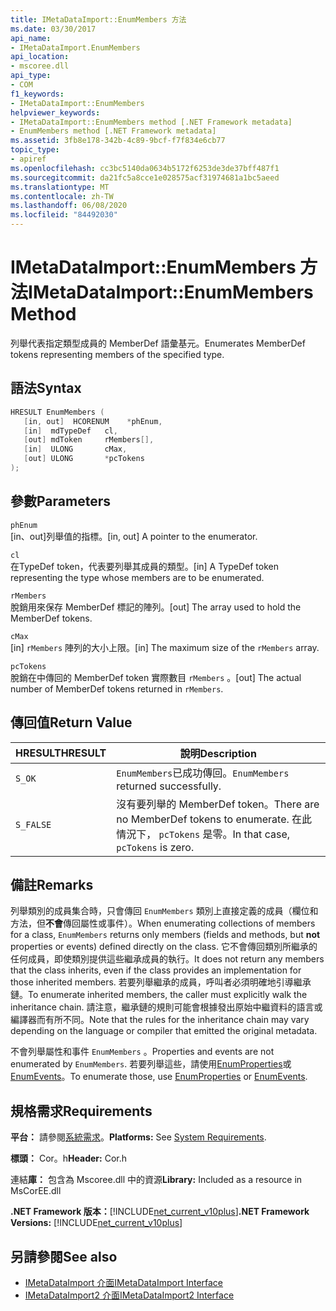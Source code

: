 ```yaml
---
title: IMetaDataImport::EnumMembers 方法
ms.date: 03/30/2017
api_name:
- IMetaDataImport.EnumMembers
api_location:
- mscoree.dll
api_type:
- COM
f1_keywords:
- IMetaDataImport::EnumMembers
helpviewer_keywords:
- IMetaDataImport::EnumMembers method [.NET Framework metadata]
- EnumMembers method [.NET Framework metadata]
ms.assetid: 3fb8e178-342b-4c89-9bcf-f7f834e6cb77
topic_type:
- apiref
ms.openlocfilehash: cc3bc5140da0634b5172f6253de3de37bff487f1
ms.sourcegitcommit: da21fc5a8cce1e028575acf31974681a1bc5aeed
ms.translationtype: MT
ms.contentlocale: zh-TW
ms.lasthandoff: 06/08/2020
ms.locfileid: "84492030"
---
```

# <a name="imetadataimportenummembers-method"></a><span data-ttu-id="ee2db-102">IMetaDataImport::EnumMembers 方法</span><span class="sxs-lookup"><span data-stu-id="ee2db-102">IMetaDataImport::EnumMembers Method</span></span>
<span data-ttu-id="ee2db-103">列舉代表指定類型成員的 MemberDef 語彙基元。</span><span class="sxs-lookup"><span data-stu-id="ee2db-103">Enumerates MemberDef tokens representing members of the specified type.</span></span>  
  
## <a name="syntax"></a><span data-ttu-id="ee2db-104">語法</span><span class="sxs-lookup"><span data-stu-id="ee2db-104">Syntax</span></span>  
  
```cpp  
HRESULT EnumMembers (
   [in, out]  HCORENUM    *phEnum,
   [in]  mdTypeDef   cl,
   [out] mdToken     rMembers[],
   [in]  ULONG       cMax,
   [out] ULONG       *pcTokens  
);  
```  
  
## <a name="parameters"></a><span data-ttu-id="ee2db-105">參數</span><span class="sxs-lookup"><span data-stu-id="ee2db-105">Parameters</span></span>  
 `phEnum`  
 <span data-ttu-id="ee2db-106">[in、out]列舉值的指標。</span><span class="sxs-lookup"><span data-stu-id="ee2db-106">[in, out] A pointer to the enumerator.</span></span>  
  
 `cl`  
 <span data-ttu-id="ee2db-107">在TypeDef token，代表要列舉其成員的類型。</span><span class="sxs-lookup"><span data-stu-id="ee2db-107">[in] A TypeDef token representing the type whose members are to be enumerated.</span></span>  
  
 `rMembers`  
 <span data-ttu-id="ee2db-108">脫銷用來保存 MemberDef 標記的陣列。</span><span class="sxs-lookup"><span data-stu-id="ee2db-108">[out] The array used to hold the MemberDef tokens.</span></span>  
  
 `cMax`  
 <span data-ttu-id="ee2db-109">[in] `rMembers` 陣列的大小上限。</span><span class="sxs-lookup"><span data-stu-id="ee2db-109">[in] The maximum size of the `rMembers` array.</span></span>  
  
 `pcTokens`  
 <span data-ttu-id="ee2db-110">脫銷在中傳回的 MemberDef token 實際數目 `rMembers` 。</span><span class="sxs-lookup"><span data-stu-id="ee2db-110">[out] The actual number of MemberDef tokens returned in `rMembers`.</span></span>  
  
## <a name="return-value"></a><span data-ttu-id="ee2db-111">傳回值</span><span class="sxs-lookup"><span data-stu-id="ee2db-111">Return Value</span></span>  
  
|<span data-ttu-id="ee2db-112">HRESULT</span><span class="sxs-lookup"><span data-stu-id="ee2db-112">HRESULT</span></span>|<span data-ttu-id="ee2db-113">說明</span><span class="sxs-lookup"><span data-stu-id="ee2db-113">Description</span></span>|  
|-------------|-----------------|  
|`S_OK`|<span data-ttu-id="ee2db-114">`EnumMembers`已成功傳回。</span><span class="sxs-lookup"><span data-stu-id="ee2db-114">`EnumMembers` returned successfully.</span></span>|  
|`S_FALSE`|<span data-ttu-id="ee2db-115">沒有要列舉的 MemberDef token。</span><span class="sxs-lookup"><span data-stu-id="ee2db-115">There are no MemberDef tokens to enumerate.</span></span> <span data-ttu-id="ee2db-116">在此情況下， `pcTokens` 是零。</span><span class="sxs-lookup"><span data-stu-id="ee2db-116">In that case, `pcTokens` is zero.</span></span>|  
  
## <a name="remarks"></a><span data-ttu-id="ee2db-117">備註</span><span class="sxs-lookup"><span data-stu-id="ee2db-117">Remarks</span></span>  
 <span data-ttu-id="ee2db-118">列舉類別的成員集合時，只會傳回 `EnumMembers` 類別上直接定義的成員（欄位和方法，但**不會**傳回屬性或事件）。</span><span class="sxs-lookup"><span data-stu-id="ee2db-118">When enumerating collections of members for a class, `EnumMembers` returns only members (fields and methods, but **not** properties or events) defined directly on the class.</span></span> <span data-ttu-id="ee2db-119">它不會傳回類別所繼承的任何成員，即使類別提供這些繼承成員的執行。</span><span class="sxs-lookup"><span data-stu-id="ee2db-119">It does not return any members that the class inherits, even if the class provides an implementation for those inherited members.</span></span> <span data-ttu-id="ee2db-120">若要列舉繼承的成員，呼叫者必須明確地引導繼承鏈。</span><span class="sxs-lookup"><span data-stu-id="ee2db-120">To enumerate inherited members, the caller must explicitly walk the inheritance chain.</span></span> <span data-ttu-id="ee2db-121">請注意，繼承鏈的規則可能會根據發出原始中繼資料的語言或編譯器而有所不同。</span><span class="sxs-lookup"><span data-stu-id="ee2db-121">Note that the rules for the inheritance chain may vary depending on the language or compiler that emitted the original metadata.</span></span>

 <span data-ttu-id="ee2db-122">不會列舉屬性和事件 `EnumMembers` 。</span><span class="sxs-lookup"><span data-stu-id="ee2db-122">Properties and events are not enumerated by `EnumMembers`.</span></span> <span data-ttu-id="ee2db-123">若要列舉這些，請使用[EnumProperties](imetadataimport-enumproperties-method.md)或[EnumEvents](imetadataimport-enumevents-method.md)。</span><span class="sxs-lookup"><span data-stu-id="ee2db-123">To enumerate those, use [EnumProperties](imetadataimport-enumproperties-method.md) or [EnumEvents](imetadataimport-enumevents-method.md).</span></span>
  
## <a name="requirements"></a><span data-ttu-id="ee2db-124">規格需求</span><span class="sxs-lookup"><span data-stu-id="ee2db-124">Requirements</span></span>  
 <span data-ttu-id="ee2db-125">**平台：** 請參閱[系統需求](../../get-started/system-requirements.md)。</span><span class="sxs-lookup"><span data-stu-id="ee2db-125">**Platforms:** See [System Requirements](../../get-started/system-requirements.md).</span></span>  
  
 <span data-ttu-id="ee2db-126">**標頭：** Cor。h</span><span class="sxs-lookup"><span data-stu-id="ee2db-126">**Header:** Cor.h</span></span>  
  
 <span data-ttu-id="ee2db-127">連結**庫：** 包含為 Mscoree.dll 中的資源</span><span class="sxs-lookup"><span data-stu-id="ee2db-127">**Library:** Included as a resource in MsCorEE.dll</span></span>  
  
 <span data-ttu-id="ee2db-128">**.NET Framework 版本：**[!INCLUDE[net_current_v10plus](../../../../includes/net-current-v10plus-md.md)]</span><span class="sxs-lookup"><span data-stu-id="ee2db-128">**.NET Framework Versions:** [!INCLUDE[net_current_v10plus](../../../../includes/net-current-v10plus-md.md)]</span></span>  
  
## <a name="see-also"></a><span data-ttu-id="ee2db-129">另請參閱</span><span class="sxs-lookup"><span data-stu-id="ee2db-129">See also</span></span>

- [<span data-ttu-id="ee2db-130">IMetaDataImport 介面</span><span class="sxs-lookup"><span data-stu-id="ee2db-130">IMetaDataImport Interface</span></span>](imetadataimport-interface.md)
- [<span data-ttu-id="ee2db-131">IMetaDataImport2 介面</span><span class="sxs-lookup"><span data-stu-id="ee2db-131">IMetaDataImport2 Interface</span></span>](imetadataimport2-interface.md)
